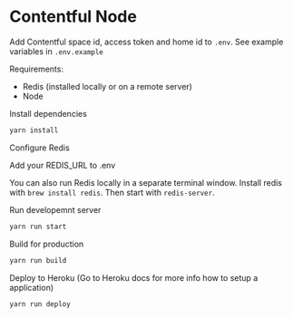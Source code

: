 # Contentful Node

Add Contentful space id, access token and home id to `.env`. See example variables in `.env.example`

Requirements:

- Redis (installed locally or on a remote server)
- Node

Install dependencies

```bash
yarn install
```

Configure Redis

Add your REDIS_URL to .env

You can also run Redis locally in a separate terminal window. Install redis with `brew install redis`. Then start with `redis-server`.

Run developemnt server

```bash
yarn run start
```

Build for production

```bash
yarn run build
```

Deploy to Heroku (Go to Heroku docs for more info how to setup a application)

```bash
yarn run deploy
```
